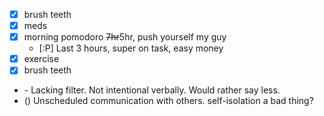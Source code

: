 * [X] brush teeth
* [X] meds
* [X] morning pomodoro ~~7hr~~5hr, push yourself my guy
  * [:P] Last 3 hours, super on task, easy money
* [X] exercise
* [X] brush teeth
* \- Lacking filter. Not intentional verbally. Would rather say less.
* () Unscheduled communication with others. self-isolation a bad thing?